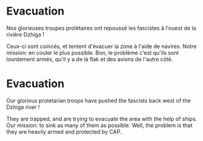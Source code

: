 # Evacuation

Nos glorieuses troupes prolétaires ont repoussé les fascistes à l'ouest de la rivière Dzhiga !

Ceux-ci sont coincés, et tentent d'évacuer la zone à l'aide de navires. Notre mission: en couler le plus possible. Bon, le problème c'est qu'ils sont lourdement armés, qu'il y a de la flak et des avions de l'autre côté.

# Evacuation
Our glorious proletarian troops have pushed the fascists back west of the Dzhiga river !

They are trapped, and are trying to evacuate the area with the help of ships. 
Our mission: to sink as many of them as possible. Well, the problem is that they are heavily armed and protected by CAP.
